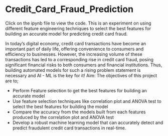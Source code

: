 # Credit_Card_Fraud_Prediction
Click on the ipynb file to view the code.
This is an experiment on using different feature engineering techniques to select the best features for building an accurate model for predicting credit card fraud.
 
 In today’s digital economy, credit card transactions have become an important part of daily life, offering convenience to consumers and efficiency to businesses. However, the increasing volume of these transactions has led to a corresponding rise in credit card fraud, posing significant financial risks to both consumers and financial institutions.
 Thus, building automated models for such a rising problem statement is necessary and AI - ML is the key for it!
 Aim: The objectives of this project are to;

 * Perform Feature selection to get the best features for building an accurate model
 * Use feature selection techniques like correlation plot and ANOVA test to select the best features for building the model
 * Compare the accuracy from the models built from each features produced by the correlation plot and ANOVA test
 * Develop a robust machine learning model that can accurately detect and predict fraudulent credit card transactions in real-time.
